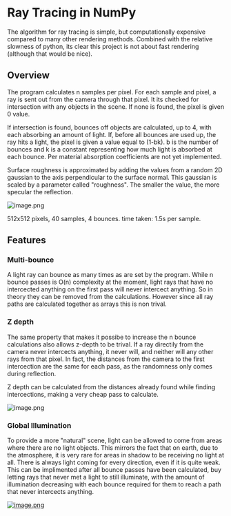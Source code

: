# Ray Tracing in NumPy
The algorithm for ray tracing is simple, but computationally expensive compared to many other rendering methods. Combined with the relative slowness of python, its clear this project is not about fast rendering (although that would be nice). 

## Overview
The program calculates n samples per pixel. For each sample and pixel, a ray is sent out from the camera through that pixel. It its checked for intersection with any objects in the scene. If none is found, the pixel is given 0 value. 

If intersection is found, bounces off objects are calculated, up to 4, with each absorbing an amount of light. If, before all bounces are used up, the ray hits a light, the pixel is given a value equal to (1-bk). b is the number of bounces and k is a constant representing how much light is absorbed at each bounce. Per material absorption coefficients are not yet implemented.

Surface roughness is approximated by adding the values from a random 2D gaussian to the axis perpendicular to the surface normal. This gaussian is scaled by a parameter called "roughness". The smaller the value, the more specular the reflection.

![image.png](https://i.postimg.cc/tCvh04jt/image.png)

512x512 pixels, 40 samples, 4 bounces. time taken: 1.5s per sample. 

## Features

### Multi-bounce 
A light ray can bounce as many times as are set by the program. While n bounce passes is O(n) complexity at the moment, light rays that have no intercected anything on the first pass will never intercect anything. So in theory they can be removed from the calculations. However since all ray paths are calculated together as arrays this is non trival. 


### Z depth
The same property that makes it possibe to increase the n bounce calculations also allows z-depth to be trival. If a ray directily from the camera never intercects anything, it never will, and neither will any other rays from that pixel. In fact, the distances from the camera to the first intercection are the same for each pass, as the randomness only comes during reflection.

Z depth can be calculated from the distances already found while finding intercections, making a very cheap pass to calculate. 

![image.png](https://i.postimg.cc/YSms2c44/image.png)
 
### Global Illumination
To provide a more "natural" scene, light can be allowed to come from areas where there are no light objects. This mirrors the fact that on earth, due to the atmosphere, it is very rare for areas in shadow to be receiving no light at all. There is always light coming for every direction, even if it is quite weak. This can be implimented after all bounce passes have been calculated, buy letting rays that never met a light to still illuminate, with the amount of illumination decreasing with each  bounce required for them to reach a path that never intercects anything. 

[![image.png](https://i.postimg.cc/d0wcftNs/image.png)](https://postimg.cc/68jP2wNg)
